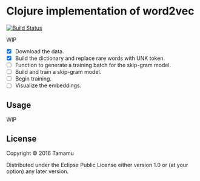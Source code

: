 # Clojure implementation of word2vec

[![Build Status](https://travis-ci.org/tamamu/word2vec-clojure.svg?branch=master)](https://travis-ci.org/tamamu/word2vec-clojure)

WIP

- [x] Download the data.
- [x] Build the dictionary and replace rare words with UNK token.
- [ ] Function to generate a training batch for the skip-gram model.
- [ ] Build and train a skip-gram model.
- [ ] Begin training.
- [ ] Visualize the embeddings.

## Usage

WIP

## License

Copyright © 2016 Tamamu

Distributed under the Eclipse Public License either version 1.0 or (at
your option) any later version.

